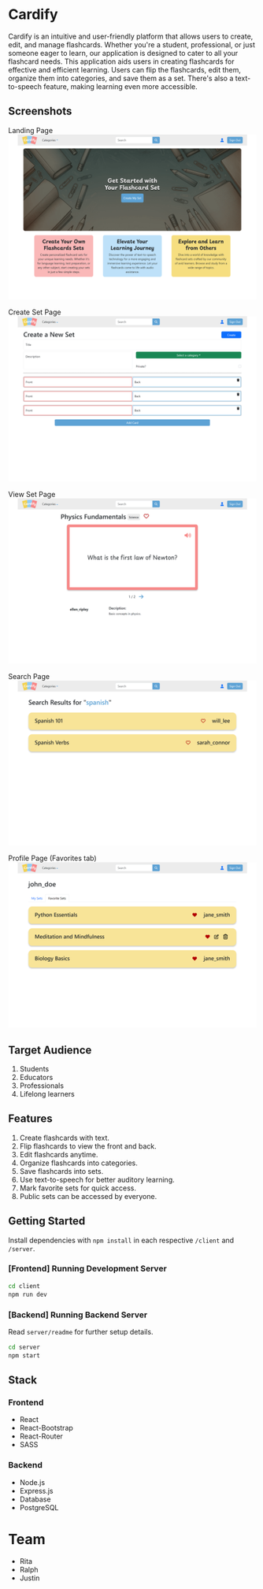 # Cardify

Cardify is an intuitive and user-friendly platform that allows users to create, edit, and manage flashcards. Whether you're a student, professional, or just someone eager to learn, our application is designed to cater to all your flashcard needs. This application aids users in creating flashcards for effective and efficient learning. Users can flip the flashcards, edit them, organize them into categories, and save them as a set. There's also a text-to-speech feature, making learning even more accessible.

## Screenshots
Landing Page
!["Homepage"](./docs/cardify_homepage.png)

Create Set Page
!["Create Set"](./docs/cardify_set-create.png)

View Set Page
!["View Set"](./docs/cardify_set-view.png)

Search Page
!["Search Set"](./docs/cardify_search.png)

Profile Page (Favorites tab)
!["Profile Page with the favorites tab active"](./docs/cardify_profile-favorites.png)

## Target Audience

1. Students
2. Educators
3. Professionals
4. Lifelong learners

## Features

1. Create flashcards with text.
2. Flip flashcards to view the front and back.
3. Edit flashcards anytime.
4. Organize flashcards into categories.
5. Save flashcards into sets.
6. Use text-to-speech for better auditory learning.
7. Mark favorite sets for quick access.
8. Public sets can be accessed by everyone.


## Getting Started

Install dependencies with `npm install` in each respective `/client` and `/server`.

### [Frontend] Running Development Server

```sh
cd client
npm run dev
```

### [Backend] Running Backend Server

Read `server/readme` for further setup details.

```sh
cd server
npm start
```

## Stack

### Frontend

- React
- React-Bootstrap
- React-Router
- SASS

### Backend

- Node.js
- Express.js
- Database
- PostgreSQL

# Team

-  Rita
-  Ralph
-  Justin
